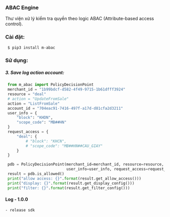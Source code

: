 ### ABAC Engine
Thư viện xử lý kiểm tra quyền theo logic ABAC (Attribute-based access control).


### Cài đặt:
```bash
 $ pip3 install m-abac
 ```

### Sử dụng:

##### 3. Save log action account:
   ```python
    from m_abac import PolicyDecisionPoint
    merchant_id = "1b99bdcf-d582-4f49-9715-1b61dfff3924"
    resource = "deal"
    # action = "UpdateFromSale"
    action = "ListFromSale"
    account_id = "704eac91-7416-497f-a17d-d81cfa2d3211"
    user_info = {
        "block": "KHDN",
        "scope_code": "MB##HN"
    }
    request_access = {
        "deal": {
            # "block": "KHCN",
            # "scope_code": "MB##HN##CAU_GIAY"
        }
    }

    pdb = PolicyDecisionPoint(merchant_id=merchant_id, resource=resource, action=action, account_id=account_id,
                              user_info=user_info, request_access=request_access)
    result = pdb.is_allowed()
    print("allow access: {}".format(result.get_allow_access()))
    print("display: {}".format(result.get_display_config()))
    print("filter: {}".format(result.get_filter_config()))
   ```
#### Log - 1.0.0
    - release sdk
    